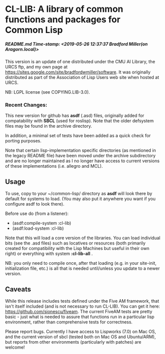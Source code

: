 # CL-LIB: A library of common functions and packages for Common Lisp

##### README.md Time-stamp: <2019-05-26 12:37:37 Bradford Miller(on Aragorn.local)>

This version is an update of one distributed under the CMU AI Library,
the URCS ftp, and my own page at
<https://sites.google.com/site/bradfordwmiller/software>. It was originally distributed as part of the Association of Lisp Users web site when hosted at URCS.

NB: LGPL license (see COPYING.LIB-3.0). 

### Recent Changes:

This new version for github has **asdf** (.asd) files, originally added for
compatability with **SBCL** (used for roslisp).  Note that the older
defsystem files may be found in the archive directory.

In addition, a minimal set of tests have been added as a quick check for porting purposes.

Note that certain lisp-implementation specific directories (as mentioned in the legacy README file) have been moved under the archive subdirectory and are no longer maintained as I no longer have access to current versions of these implementations (i.e. allegro and MCL).

## Usage

To use, copy to your ~/common-lisp/ directory as **asdf** will look
there by default for systems to load. (You may also put it anywhere
you want if you configure asdf to look there).

Before use do (from a listener):

* (asdf:compile-system :cl-lib)
* (asdf:load-system :cl-lib)

Note that this will load a core version of the libraries. You can load
individual bits (see the .asd files) such as locatives or resources
(both primarily created for compatibility with the Lisp Machines but
useful in their own right) or everything with system **:cl-lib-all** .

NB: you only need to compile once, after that loading (e.g. in your site-init, initialization file, etc.) is all that is needed until/unless you update to a newer version.

## Caveats

While this release includes tests defined under the Five AM framework,
that isn't itself included (and is not necessary to run CL-LIB). You
can get it here: <https://github.com/sionescu/fiveam>.  The current
FiveAM tests are pretty basic - just what is needed to assure that
functions run in a particular lisp environment, rather than
comprehensive tests for correctness.

Please report bugs. Currently I have access to Lispworks (7.0) on Mac
OS, and the current version of sbcl (tested both on Mac OS and
Ubuntu/ARM), but reports from other environments (particularly with
patches) are welcome!


